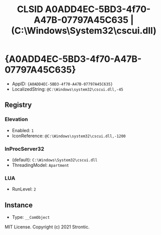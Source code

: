 ﻿---
title: "CLSID A0ADD4EC-5BD3-4f70-A47B-07797A45C635 | (C:\\Windows\\System32\\cscui.dll)"
excerpt: What is COM-Object CLSID A0ADD4EC-5BD3-4f70-A47B-07797A45C635?
---

# {A0ADD4EC-5BD3-4f70-A47B-07797A45C635}

* AppID: `{A0ADD4EC-5BD3-4f70-A47B-07797A45C635}`
* LocalizedString: `@C:\Windows\system32\cscui.dll,-45`

## Registry


### Elevation

* Enabled: `1`
* IconReference: `@C:\Windows\system32\cscui.dll,-1200`

### InProcServer32

* (default): `C:\Windows\System32\cscui.dll`
* ThreadingModel: `Apartment`

### LUA

* RunLevel: `2`

## Instance

* Type: `__ComObject`

MIT License. Copyright (c) 2021 Strontic.


